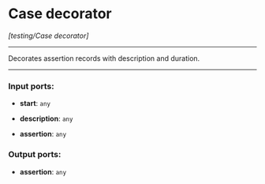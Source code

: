 # Case decorator

_[testing/Case decorator]_

---

Decorates assertion records with description and duration.  

---

### Input ports:

* __start__: ` any `


* __description__: ` any `


* __assertion__: ` any `

### Output ports:

* __assertion__: ` any `

